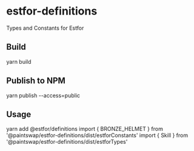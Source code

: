 # estfor-definitions
Types and Constants for Estfor

## Build

  yarn build

## Publish to NPM

  yarn publish --access=public

## Usage

  yarn add @estfor/definitions
  import { BRONZE_HELMET } from '@paintswap/estfor-definitions/dist/estforConstants'
  import { Skill } from '@paintswap/estfor-definitions/dist/estforTypes'

